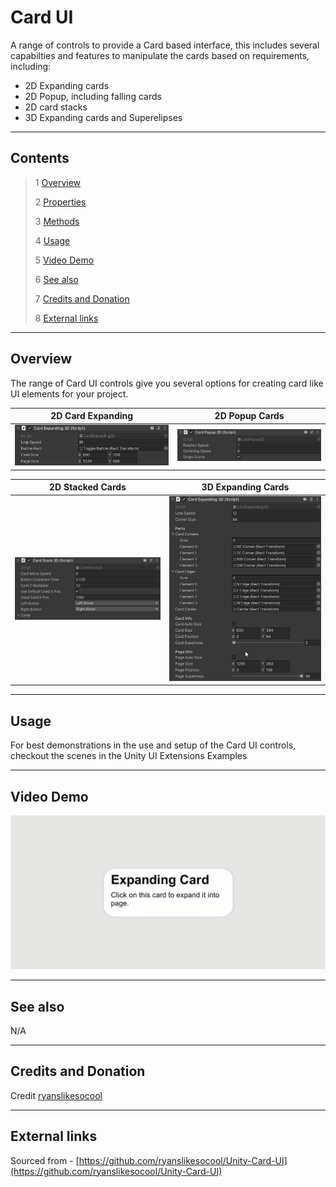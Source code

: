 # Card UI

A range of controls to provide a Card based interface, this includes several capabilties and features to manipulate the cards based on requirements, including:

* 2D Expanding cards
* 2D Popup, including falling cards
* 2D card stacks
* 3D Expanding cards and Superelipses

<!--![](Images/ Game Image.jpg)-->

---------

## Contents

> 1 [Overview](#overview)
>
> 2 [Properties](#properties)
>
> 3 [Methods](#methods)
>
> 4 [Usage](#usage)
>
> 5 [Video Demo](#video-demo)
>
> 6 [See also](#see-also)
>
> 7 [Credits and Donation](#credits-and-donation)
>
> 8 [External links](#external-links)

---------

## Overview

The range of Card UI controls give you several options for creating card like UI elements for your project.

|2D Card Expanding|2D Popup Cards
|---|---|
|![2D Card Expanding Inspector](Images/CardUI2DExpandingInspector.jpg)|![2D Popup Cards Inspector](Images/CardUI2DPopupInspector.jpg)

|2D Stacked Cards|3D Expanding Cards
|---|---|
|![2D Stacked Cards Inspector](Images/CardUI2DStackInspector.jpg)|![3D Expanding Cards Inspector](Images/CardUI3DExpandingInspector.jpg)

---------

## Usage

For best demonstrations in the use and setup of the Card UI controls, checkout the scenes in the Unity UI Extensions Examples

---------

## Video Demo

![](Images/CardUIDemo.gif)

---------

## See also

N/A

---------

## Credits and Donation

Credit [ryanslikesocool](https://github.com/ryanslikesocool)

---------

## External links

Sourced from - [https://github.com/ryanslikesocool/Unity-Card-UI](https://github.com/ryanslikesocool/Unity-Card-UI)
